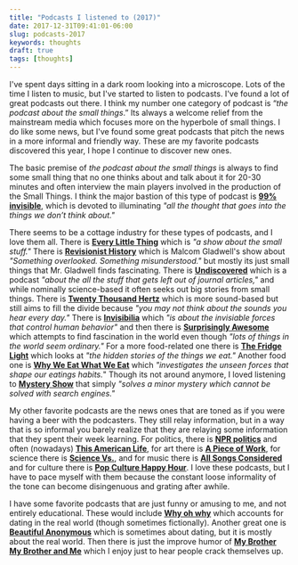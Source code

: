 ```yaml
---
title: "Podcasts I listened to (2017)"
date: 2017-12-31T09:41:01-06:00
slug: podcasts-2017
keywords: thoughts
draft: true
tags: [thoughts]
---
```


I've spent days sitting in a dark room looking into a microscope. Lots of
the time I listen to music, but I've started to listen to podcasts. I've
found a lot of great podcasts out there. I think my number one category of
podcast is “*the podcast about the small things*.” Its always
a welcome relief from the mainstream media which focuses more on the
hyperbole of small things. I do like some news, but I've found some great
podcasts that pitch the news in a more informal and friendly way. These
are my favorite podcasts discovered this year, I hope I continue to
discover new ones.


The basic premise of *the podcast about the small things* is always to find
some small thing that no one thinks about and talk about it for 20-30
minutes and often interview the main players involved in the production
of the Small Things. I think the major bastion of this type of podcast is
**[99% invisible](https://99percentinvisible.org/)**, which is devoted to
illuminating *"all the thought that goes into the things we don’t think
about."*

There seems to be a cottage industry for these types of podcasts, and
I love them all. There is **[Every Little
Thing](https://gimletmedia.com/every-little-thing/)** which is *"a show
about the small stuff."* There is **[Revisionist
History](http://revisionisthistory.com/about)** which is Malcom Gladwell's
show about *"Something overlooked. Something misunderstood."* but mostly
its just small things that Mr. Gladwell finds fascinating. There is
**[Undiscovered](http://www.undiscoveredpodcast.org/)** which is a podcast
*"about the all the stuff that gets left out of journal articles,"* and
while nominally science-based it often seeks out big stories from small
things. There is **[Twenty Thousand Hertz](https://www.20k.org/)** which
is more sound-based but still aims to fill the divide because *"you may
not think about the sounds you hear every day."* There is
**[Invisibilia](http://www.npr.org/podcasts/510307/invisibilia)** which
*"is about the invisiable forces that control human behavior"* and then
there is **[Surprisingly
Awesome](https://gimletmedia.com/surprisingly-awesome/)** which attempts
to find fascination in the world even though *"lots of things in the world
seem ordinary."* For a more food-related one there is **[The Fridge
Light](http://www.cbc.ca/mediacentre/program/the-fridge-light)** which
looks at *"the hidden stories of the things we eat."* Another food one is
**[Why We Eat What We
Eat](http://creative.gimletmedia.com/show/why-we-eat-what-we-eat/about/)**
which *"investigates the unseen forces that shape our eatings habits.*"
Though its not around anymore, I loved listening to **[Mystery
Show](https://gimletmedia.com/mystery-show/)** that simply *"solves
a minor mystery which cannot be solved with search engines."*





My other favorite podcasts are the news ones that are toned as if you were having a beer with the podcasters. They still relay information, but in a way that is so informal you barely realize that they are relaying some information that they spent their week learning. For politics, there is **[NPR politics](http://www.npr.org/podcasts/510310/npr-politics-podcast)** and often (nowadays) **[This American Life](https://www.thisamericanlife.org/podcast)**, for art there is **[A Piece of Work](https://www.moma.org/calendar/exhibitions/3860)**, for science there is **[Science Vs.](https://gimletmedia.com/science-vs/)**, and for music there is **[All Songs Considered](http://www.npr.org/podcasts/510019/all-songs-considered)** and for culture there is **[Pop Culture Happy Hour](http://www.npr.org/sections/monkeysee/129472378/pop-culture-happy-hour/)**. I love these podcasts, but I have to pace myself with them because the constant loose informality of the tone can become disingenuous and grating after awhile.



I have some favorite podcasts that are just funny or amusing to me, and
not entirely educational. These would include **[Why oh
why](http://www.whyohwhyradio.com/)** which accounts for dating in the
real world (though sometimes fictionally). Another great one is
**[Beautiful
Anonymous](http://www.earwolf.com/show/beautiful-anonymous/)** which is
sometimes about dating, but it is mostly about the real world. Then there
is just the improve humor of **[My Brother My Brother and
Me](http://www.maximumfun.org/shows/my-brother-my-brother-and-me)** which
I enjoy just to hear people crack themselves up.



